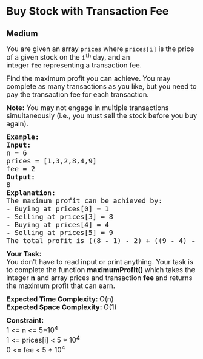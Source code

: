 # Buy Stock with Transaction Fee
## Medium
<div class="problems_problem_content__Xm_eO" style="user-select: auto;"><p style="user-select: auto;"><span style="font-size: 18px; user-select: auto;">You are given an array&nbsp;<code style="user-select: auto;">prices</code>&nbsp;where&nbsp;<code style="user-select: auto;">prices[i]</code>&nbsp;is the price of a given stock on the&nbsp;<code style="user-select: auto;">i<sup style="user-select: auto;">th</sup></code>&nbsp;day, and an integer&nbsp;<code style="user-select: auto;">fee</code>&nbsp;representing a transaction fee.</span></p>

<p style="user-select: auto;"><span style="font-size: 18px; user-select: auto;">Find the maximum profit you can achieve. You may complete as many transactions as you like, but you need to pay the transaction fee for each transaction.</span></p>

<p style="user-select: auto;"><span style="font-size: 18px; user-select: auto;"><strong style="user-select: auto;">Note:</strong>&nbsp;You may not engage in multiple transactions simultaneously (i.e., you must sell the stock before you buy again).</span></p>

<pre style="user-select: auto;"><strong style="user-select: auto;"><span style="font-size: 18px; user-select: auto;">Example:
Input:
</span></strong><span style="font-size: 18px; user-select: auto;">n = 6
prices = [1,3,2,8,4,9]
fee = 2
<strong style="user-select: auto;">Output:
</strong>8
<strong style="user-select: auto;">Explanation:</strong></span>
<span style="font-size: 18px; user-select: auto;">The maximum profit can be achieved by:
- Buying at prices[0] = 1
- Selling at prices[3] = 8
- Buying at prices[4] = 4
- Selling at prices[5] = 9
The total profit is ((8 - 1) - 2) + ((9 - 4) - 2) = 8.</span>
</pre>

<p style="user-select: auto;"><strong style="user-select: auto;"><span style="font-size: 18px; user-select: auto;">Your Task:</span></strong><br style="user-select: auto;">
<span style="font-size: 18px; user-select: auto;">You don't have to read input or print anything. Your task is to complete the function&nbsp;<strong style="user-select: auto;">maximumProfit()&nbsp;</strong>which takes the integer&nbsp;<strong style="user-select: auto;">n</strong>&nbsp;and array prices and transaction <strong style="user-select: auto;">fee&nbsp;</strong>and returns the maximum profit that can earn.</span></p>

<p style="user-select: auto;"><span style="font-size: 18px; user-select: auto;"><strong style="user-select: auto;">Expected Time Complexity: </strong>O(n)<br style="user-select: auto;">
<strong style="user-select: auto;">Expected Space Complexity: </strong>O(1)</span></p>

<p style="user-select: auto;"><span style="font-size: 18px; user-select: auto;"><strong style="user-select: auto;">Constraint:</strong><br style="user-select: auto;">
1 &lt;= n &lt;= 5*10<sup style="user-select: auto;">4</sup></span><br style="user-select: auto;">
<span style="font-size: 18px; user-select: auto;">1 &lt;= prices[i] &lt;&nbsp;5 * 10<sup style="user-select: auto;">4&nbsp;</sup><br style="user-select: auto;">
0 &lt;= fee &lt; 5 * 10<sup style="user-select: auto;">4</sup></span></p>

<p style="user-select: auto;">&nbsp;</p>
</div>